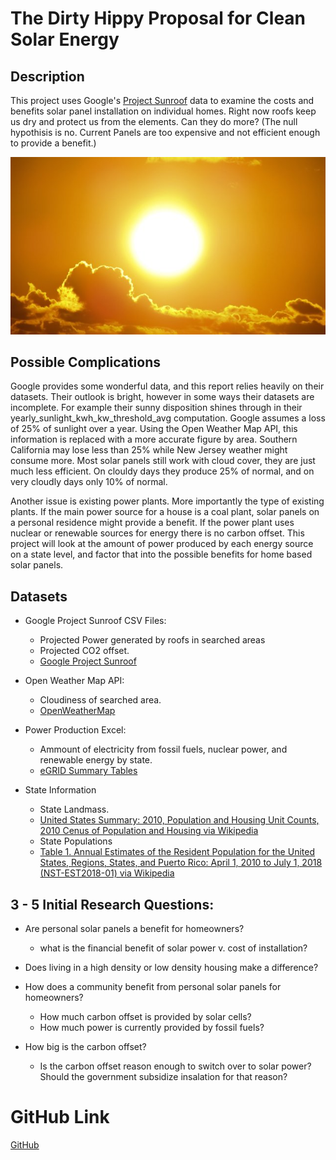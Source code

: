 # The Dirty Hippy Proposal for Clean Solar Energy

## Description
This project uses Google's [Project Sunroof](https://www.google.com/get/sunroof) data to examine the costs and benefits solar panel installation on individual homes. Right now roofs keep us dry and protect us from the elements. Can they do more? (The null hypothisis is no. Current Panels are too expensive and not efficient enough to provide a benefit.)

![sun](Images/sun.jpg)

## Possible Complications
Google provides some wonderful data, and this report relies heavily on their datasets. Their outlook is bright, however in some ways their datasets are incomplete. For example their sunny disposition shines through in their yearly_sunlight_kwh_kw_threshold_avg computation. Google assumes a loss of 25% of sunlight over a year. Using the Open Weather Map API, this information is replaced with a more accurate figure by area. Southern California may lose less than 25% while New Jersey weather might consume more. Most solar panels still work with cloud cover, they are just much less efficient. On clouldy days they produce 25% of normal, and on very cloudly days only 10% of normal.

Another issue is existing power plants. More importantly the type of existing plants. If the main power source for a house is a coal plant, solar panels on a personal residence might provide a benefit. If the power plant uses nuclear or renewable sources for energy there is no carbon offset. This project will look at the amount of power produced by each energy source on a state level, and factor that into the possible benefits for home based solar panels.

## Datasets
* Google Project Sunroof CSV Files:
    * Projected Power generated by roofs in searched areas
    * Projected CO2 offset.
    * [Google Project Sunroof](https://www.google.com/get/sunroof)

* Open Weather Map API:
    * Cloudiness of searched area.
    * [OpenWeatherMap](https://openweathermap.org/)

* Power Production Excel:
    * Ammount of electricity from fossil fuels, nuclear power, and renewable energy by state.
    * [eGRID Summary Tables](https://www.epa.gov/energy/egrid-summary-tables)

* State Information  
    * State Landmass.  
    * [United States Summary: 2010, Population and Housing Unit Counts, 2010 Cenus of Population and Housing via Wikipedia](https://en.wikipedia.org/wiki/List_of_U.S._states_and_territories_by_area)  
    * State Populations  
    * [Table 1. Annual Estimates of the Resident Population for the United States, Regions, States, and Puerto Rico: April 1, 2010 to July 1, 2018 (NST-EST2018-01) via Wikipedia](https://en.wikipedia.org/wiki/List_of_states_and_territories_of_the_United_States_by_population)

## 3 - 5 Initial Research Questions:
* Are personal solar panels a benefit for homeowners?
    * what is the financial benefit of solar power v. cost of installation?

* Does living in a high density or low density housing make a difference?

* How does a community benefit from personal solar panels for homeowners?
    * How much carbon offset is provided by solar cells?
    * How much power is currently provided by fossil fuels?

* How big is the carbon offset?
    * Is the carbon offset reason enough to switch over to solar power? Should the government subsidize insalation for that reason?

# GitHub Link
[GitHub](https://github.com/Agrattendick/The_Dirty_Hippy_Proposal_For_Clean_Solar_Energy)
